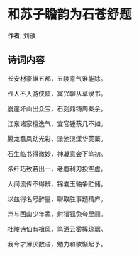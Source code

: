# 和苏子瞻韵为石苍舒题

**作者**: 刘攽

## 诗词内容

长安材豪雄五都，五陵意气谁能除。

作人不入游侠窟，寓兴聊从草隶书。

崩崖坏山出众宝，石刻鼎铸周秦余。

江东诸家擅逸气，宜官锺蔡几不如。

腾龙翥凤动光彩，渌池滉漾华芙蕖。

石生临书得微妙，神凝意会下笔初。

浓纤巧致若出一，老庖利刃投空虚。

人间流传不得辨，锦囊玉轴争贮储。

以兹得名号醉墨，聊取胜事题精庐。

岂与西山少年辈，射猎狐兔夸里闾。

杜陵诗仙有祖风，笔洒云雾挥琼琚。

我今才薄厌数语，勉力和歌惭起予。


